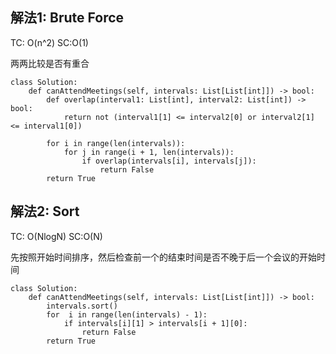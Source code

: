 ## 解法1: Brute Force
TC: O(n^2) SC:O(1)

两两比较是否有重合
```
class Solution:
    def canAttendMeetings(self, intervals: List[List[int]]) -> bool:
        def overlap(interval1: List[int], interval2: List[int]) -> bool:
            return not (interval1[1] <= interval2[0] or interval2[1] <= interval1[0])

        for i in range(len(intervals)):
            for j in range(i + 1, len(intervals)):
                if overlap(intervals[i], intervals[j]):
                    return False
        return True
```

## 解法2: Sort
TC: O(NlogN) SC:O(N)

先按照开始时间排序，然后检查前一个的结束时间是否不晚于后一个会议的开始时间
```
class Solution:
    def canAttendMeetings(self, intervals: List[List[int]]) -> bool:
        intervals.sort()
        for  i in range(len(intervals) - 1):
            if intervals[i][1] > intervals[i + 1][0]:
                return False
        return True
```
